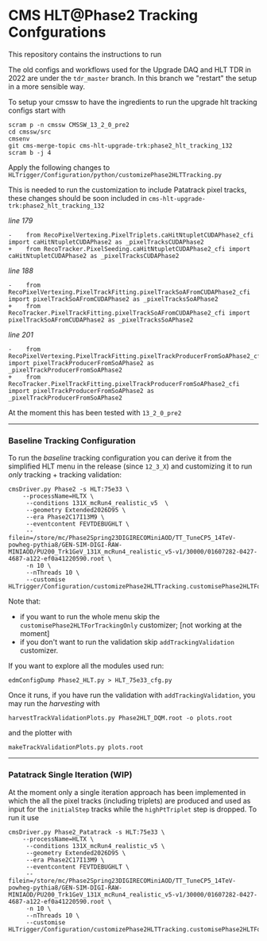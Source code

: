 # CMS HLT@Phase2 Tracking Confgurations 

This repository contains the instructions to run 

The old configs and workflows used for the Upgrade DAQ and HLT TDR in 2022 are under the `tdr_master` branch. In this branch we "restart" the setup in a more sensible way.

To setup your cmssw to have the ingredients to run the upgrade hlt tracking configs start with

```
scram p -n cmssw CMSSW_13_2_0_pre2
cd cmssw/src
cmsenv
git cms-merge-topic cms-hlt-upgrade-trk:phase2_hlt_tracking_132
scram b -j 4
```

Apply the following changes to `HLTrigger/Configuration/python/customizePhase2HLTTracking.py`

This is needed to run the customization to include Patatrack pixel tracks, these changes should be soon included in `cms-hlt-upgrade-trk:phase2_hlt_tracking_132`

_line 179_
```
-    from RecoPixelVertexing.PixelTriplets.caHitNtupletCUDAPhase2_cfi import caHitNtupletCUDAPhase2 as _pixelTracksCUDAPhase2
+    from RecoTracker.PixelSeeding.caHitNtupletCUDAPhase2_cfi import caHitNtupletCUDAPhase2 as _pixelTracksCUDAPhase2
```

_line 188_
```
-    from RecoPixelVertexing.PixelTrackFitting.pixelTrackSoAFromCUDAPhase2_cfi import pixelTrackSoAFromCUDAPhase2 as _pixelTracksSoAPhase2
+    from RecoTracker.PixelTrackFitting.pixelTrackSoAFromCUDAPhase2_cfi import pixelTrackSoAFromCUDAPhase2 as _pixelTracksSoAPhase2
```

_line 201_
```
-    from RecoPixelVertexing.PixelTrackFitting.pixelTrackProducerFromSoAPhase2_cfi import pixelTrackProducerFromSoAPhase2 as _pixelTrackProducerFromSoAPhase2
+    from RecoTracker.PixelTrackFitting.pixelTrackProducerFromSoAPhase2_cfi import pixelTrackProducerFromSoAPhase2 as _pixelTrackProducerFromSoAPhase2
```

At the moment this has been tested with `13_2_0_pre2`

-----
### Baseline Tracking Configuration

To run the *baseline* tracking configuration you can derive it from the simplified HLT menu in the release (since `12_3_X`) and customizing it to run *only* tracking + tracking validation:

```
cmsDriver.py Phase2 -s HLT:75e33 \
    --processName=HLTX \
     --conditions 131X_mcRun4_realistic_v5  \
     --geometry Extended2026D95 \
     --era Phase2C17I13M9 \
     --eventcontent FEVTDEBUGHLT \
     --filein=/store/mc/Phase2Spring23DIGIRECOMiniAOD/TT_TuneCP5_14TeV-powheg-pythia8/GEN-SIM-DIGI-RAW-MINIAOD/PU200_Trk1GeV_131X_mcRun4_realistic_v5-v1/30000/01607282-0427-4687-a122-ef0a41220590.root \
     -n 10 \
     --nThreads 10 \
     --customise HLTrigger/Configuration/customizePhase2HLTTracking.customisePhase2HLTForTrackingOnly,HLTrigger/Configuration/customizePhase2HLTTracking.addTrackingValidation
```
Note that:
- if you want to run the whole menu skip the `customisePhase2HLTForTrackingOnly` customizer; [not working at the moment]
- if you don't want to run the validation skip `addTrackingValidation` customizer.

If you want to explore all the modules used run:

```
edmConfigDump Phase2_HLT.py > HLT_75e33_cfg.py
```

Once it runs, if you have run the validation with `addTrackingValidation`, you may run the *harvesting* with

```
harvestTrackValidationPlots.py Phase2HLT_DQM.root -o plots.root
```

and the plotter with 

```
makeTrackValidationPlots.py plots.root 
```

-----
### Patatrack Single Iteration (WIP)

At the moment only a single iteration approach has been implemented in which the all the pixel tracks (including triplets) are produced and used as input for the `initialStep` tracks while the `highPtTriplet` step is dropped. To run it use

```
cmsDriver.py Phase2_Patatrack -s HLT:75e33 \
    --processName=HLTX \
     --conditions 131X_mcRun4_realistic_v5 \
     --geometry Extended2026D95 \
     --era Phase2C17I13M9 \
     --eventcontent FEVTDEBUGHLT \
     --filein=/store/mc/Phase2Spring23DIGIRECOMiniAOD/TT_TuneCP5_14TeV-powheg-pythia8/GEN-SIM-DIGI-RAW-MINIAOD/PU200_Trk1GeV_131X_mcRun4_realistic_v5-v1/30000/01607282-0427-4687-a122-ef0a41220590.root \
     -n 10 \
     --nThreads 10 \
     --customise HLTrigger/Configuration/customizePhase2HLTTracking.customisePhase2HLTForTrackingOnly,HLTrigger/Configuration/customizePhase2HLTTracking.customisePhase2HLTForPatatrack,HLTrigger/Configuration/customizePhase2HLTTracking.addTrackingValidation
```

